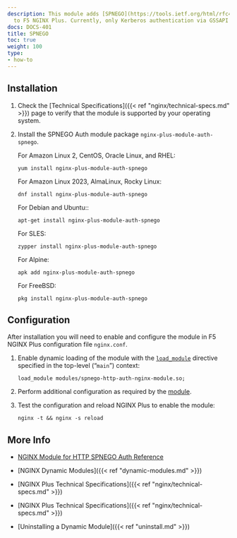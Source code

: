 ```yaml
---
description: This module adds [SPNEGO](https://tools.ietf.org/html/rfc4178) support
  to F5 NGINX Plus. Currently, only Kerberos authentication via GSSAPI is supported.
docs: DOCS-401
title: SPNEGO
toc: true
weight: 100
type:
- how-to
---
```


<span id="install"></span>
## Installation

1. Check the [Technical Specifications]({{< ref "nginx/technical-specs.md" >}}) page to verify that the module is supported by your operating system.

2. Install the SPNEGO Auth module package `nginx-plus-module-auth-spnego`.

   For Amazon Linux 2, CentOS, Oracle Linux, and RHEL:

   ```shell
   yum install nginx-plus-module-auth-spnego
   ```

   For Amazon Linux 2023, AlmaLinux, Rocky Linux:

   ```shell
   dnf install nginx-plus-module-auth-spnego
   ```

   For Debian and Ubuntu::

   ```shell
   apt-get install nginx-plus-module-auth-spnego
   ```

   For SLES:

   ```shell
   zypper install nginx-plus-module-auth-spnego
   ```

   For Alpine:

   ```shell
   apk add nginx-plus-module-auth-spnego
   ```

   For FreeBSD:

   ```shell
   pkg install nginx-plus-module-auth-spnego
   ```


<span id="configure"></span>

## Configuration

After installation you will need to enable and configure the module in F5 NGINX Plus configuration file `nginx.conf`.

1. Enable dynamic loading of the module with the [`load_module`](https://nginx.org/en/docs/ngx_core_module.html#load_module) directive specified in the top-level (“`main`”) context:

   ```nginx
   load_module modules/spnego-http-auth-nginx-module.so;
   ```

2. Perform additional configuration as required by the [module](https://github.com/stnoonan/spnego-http-auth-nginx-module).

3. Test the configuration and reload NGINX Plus to enable the module:

   ```shell
   nginx -t && nginx -s reload
   ```


<span id="info"></span>
## More Info

- [NGINX Module for HTTP SPNEGO Auth Reference](https://github.com/stnoonan/spnego-http-auth-nginx-module)

- [NGINX Dynamic Modules]({{< ref "dynamic-modules.md" >}})

- [NGINX Plus Technical Specifications]({{< ref "nginx/technical-specs.md" >}})

- [NGINX Plus Technical Specifications]({{< ref "nginx/technical-specs.md" >}})

- [Uninstalling a Dynamic Module]({{< ref "uninstall.md" >}})
